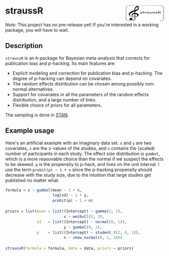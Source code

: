# straussR <img src="man/figures/logo.jpg" align="right" width="120" height="50" />

*Note:* This project has no pre-release yet! If you're interested in a working package, you will have to wait.

## Description

`straussR` is an `R`-package for Bayesian meta-analysis that corrects for publication bias and p-hacking. Its main features are:

* Explicit modeling and correction for publication bias and p-hacking. The degree of p-hacking can depend
  on covariates.
* The random effects distribution can be chosen among possibly non-normal alternatives.
* Support for covariates in all the parameters of the random effects distribution, and a large number of links.
* Flexible choice of priors for all parameters.

The sampling is done in [STAN](mc-stan.org/).

## Example usage

Here's an artificial example with an imaginary data set. `x` and `y` are two covariates, `z` are 
the z-values of the studies, and `n` contains the (scaled) number of participants in each study. 
The effect size distribution is `gumbel`, which is a more reasonable choice than the normal if we
suspect the effects to be skewed. `p` is the propensity to p-hack, and lives on the unit interval. 
I use the term `probit(p) ~ 1 + n` since the p-hacking propensity should decrease with the study size, 
due to the intuition that large studies get published no matter what.

```r
formula = z ~ gumbel(mean ~ 1 + x, 
                     log(sd) ~ 1 + y, 
                     probit(p) ~ 1 + n)
                     
priors = list(mean = list((Intercept) ~ gamma(2, 1),
                          x ~ weibull(2, 3),
              sd   = list((Intercept) ~ normal(0, 1)),
                          y ~ gumbel(0, 1),
              p    = list((Intercept) ~ student_t(2, 0, 1)),
                          n ~ skew_normal(0, 1, 10))

straussR(formula = formula, data = data, priors = priors)
```
